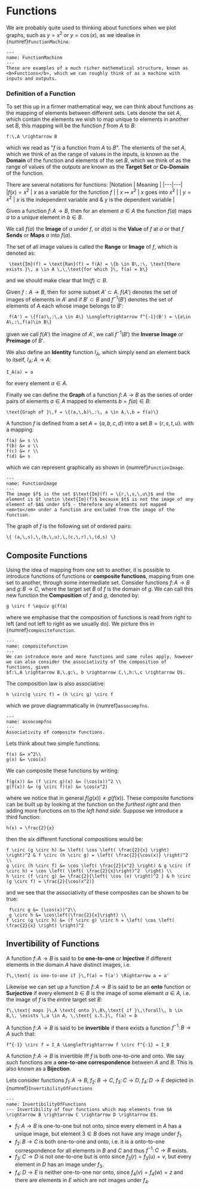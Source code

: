 # Functions

We are probably quite used to thinking about functions when we plot graphs, such as $y = x^2$ or $y = \cos(x)$, as we idealise in {numref}`FunctionMachine`.

```{figure} ../figures/functionmachine2.png
---
name: FunctionMachine
---
These are examples of a much richer mathematical structure, known as <b>Functions</b>, which we can roughly think of as a machine with inputs and outputs.
```

### Definition of a Function
 To set this up in a firmer mathematical way, we can think about functions as the mapping of elements between different sets.  Lets denote the set 
 $A$, which contain the elements we wish to map unique to elements in another set $B$, this mapping will be the function $f$ from $A$ to $B$:

```{math}
f:\,A \rightarrow B
```
which we read as "$f$ is a function from $A$ to $B$".  The elements of the set $A$, which we think of as the range of values in the inputs, is known as the 
<b>Domain</b> of the function and elements of the set $B$, which we think of as the range of values of the outputs are known as the <b>Target Set</b> or <b>Co-Domain</b> of 
the function.  
 
There are several notations for functions:
|Notation | Meaning |
|---|---|
|$f(x) = x^2$ | $x$ as a variable for the function $f$ |
|   $x \mapsto x^2$ | $x$ goes into $x^2$ |
|    $y = x^2$ | $x$ is the independent variable and & $y$ is the dependent variable |
 
Given a function $f:\, A \rightarrow B$, then for an element $a \in A$ the function $f(a)$ maps $a$ to a unique element in $b \in B$.
 
We call $f(a)$ the <b>Image</b> of $a$ under $f$, or $d(a)$ is the <b>Value</b> of $f$ at $a$ or that $f$ <b>Sends</b> or <b>Maps</b> $a$ into $f(a)$. 
 
The set of all image values is called the <b>Range</b> or <b>Image</b> of $f$, which is denoted as:
```{math}
 \text{Im}(f) = \text{Ran}(f) = f(A) = \{b \in B\,:\, \text{there exists }\, a \in A \,\,\text{for which }\, f(a) = b\}
```
and we should make clear that $\text{Im}(f) \subset B$.
 
Given $f: A \rightarrow B$, then for some subset $A' \subset A$. $f(A')$ denotes the set of images of elements in $A'$ and if $B' \subset B$ and $f^{-1}(B')$ 
denotes the set of elements of A each whose image belongs to $B'$:
```{math}
 f(A') = \{f(a)\,:\,a \in A\} \Longleftrightarrow f^{-1}(B') = \{a\in A\,:\,f(a)\in B\}
```
given we call $f(A')$ the imagine of $A'$, we call $f^{-1}(B')$ the <b>Inverse Image</b> or <b>Preimage</b> of $B'$.

We also define an <b>Identity</b> function $I_A$, which simply send an element back to itself, $I_A:\,A \rightarrow A$:
```{math}
I_A(a) = a
```
for every element $a \in A$.

Finally we can define the <b>Graph</b> of a function $f:\,A \rightarrow B$ as the series of order pairs of elements $a \in A$ mapped to elements $b = f(a) \in B$:
```{math}
\text{Graph of }\,f = \{(a,\,b)\,:\, a \in A,\,b = f(a)\}
```

A function $f$ is defined from a set $A = \{a,\,b,\,c,\,d\}$ into a set $B = \{r,\,s,\,t,\,u\}$. with a mapping:
```{math}
f(a) &= s \\
f(b) &= u \\
f(c) &= r \\
f(d) &= s
```
which we can represent graphically as shown in {numref}`FunctionImage`.
```{figure} ../figures/FunctionImage.png
---
name: FunctionImage
---
The image $f$ is the set $\text{Im}(f) = \{r,\,s,\,u\}$ and the element is $t \notin \text{Im}(f)$ because $t$ is not the image of any 
element of $A$ under $f$ - therefore any elements not mapped <em>to</em> under a function are excluded from the image of the function.
```

The graph of $f$ is the following set of ordered pairs:

```{math}
\{ (a,\,s),\,(b,\,u),\,(c,\,r),\,(d,s) \}
```

## Composite Functions
Using the idea of mapping from one set to another, it is possible to introduce functions of functions or <b>composite functions</b>, mapping from one set to another, through 
some intermediate set.  Consider functions $f:\,A \rightarrow B$ and $g:\,B \rightarrow C$, where the target set $B$ of $f$ is the domain of $g$.  We can call this new function 
the <b>Composition</b> of $f$ and $g$, denoted by:
```{math}
g \circ f \equiv g(f(a)
```
where we emphasise that the composition of functions is read from right to left (and not left to right as we usually do).  We picture this in {numref}`compositefunction`.
```{figure} ../figures/compositefunction.png
---
name: compositefunction
---
We can introduce more and more functions and same rules apply, however we can also consider the associativity of the composition of functions, given 
$f:\,A \rightarrow B,\,g:\, b \rightarrow C,\,h:\,c \rightarrow D$.
```
The composition law is also associative:
```{math}
h \circ(g \circ f) = (h \circ g) \circ f
```
which we prove diagrammatically in {numref}`assocompfns`.

```{figure} ../figures/associativitycompositefunctions.png
---
name: assocompfns
---
Associativity of composite functions.
```

Lets think about two simple functions:
```{math}
f(x) &= x^2\\
g(x) &= \cos(x)
```
We can composite these functions by writing:
```{math}
f(g(x)) &= (f \circ g)(x) &= (\cos(x))^2 \\
g(f(x)) &= (g \circ f)(x) &= \cos(x^2)
```
where we notice that in general $f(g(x)) \neq g(f(x))$.  These composite functions can be built up by looking at the function on the <em>furthest right</em> and 
then adding more functions on to the <em>left hand side</em>.  Suppose we introduce a third function:
```{math}
h(x) = \frac{2}{x}
```
then the six different functional compositions would be:
```{math}
f \circ (g \circ h) &= \left( \cos \left( \frac{2}{x} \right) \right)^2 & f \circ (h \circ g) = \left( \frac{2}{\cos(x)} \right)^2 \\ 
g \circ (h \circ f) &= \cos \left( \frac{2}{x^2} \right) & g \circ (f \circ h) = \cos \left( \left( \frac{2}{x}\right)^2  \right) \\ 
h \circ (f \circ g) &= \frac{2}{\left( \cos (x) \right)^2 } & h \circ (g \circ f) = \frac{2}{\cos(x^2)}
```
and we see that the associativity of these composites can be shown to be true:
```{math}
 f\circ g &= (\cos(x))^2\\
 g \circ h &= \cos\left(\frac{2}{x}\right) \\ 
f \circ (g \circ h) &= (f \circ g) \circ h = \left( \cos \left( \frac{2}{x} \right) \right)^2
```

## Invertibility of Functions
A function $f:\,A \rightarrow B$ is said to be <b>one-to-one</b> or <b>Injective</b>  if different elements in the domain $A$ have distinct images, i.e.
```{math}
f\,\text{ is one-to-one if }\,f(a) = f(a') \Rightarrow a = a'
```
Likewise we can set up a function $f:\,A \rightarrow B$ is said to be an <b>onto</b> function or <b>Surjective</b> if every element $b \in B$ is the image 
of some element $a \in A$, i.e. the image of $f$ is the <em>entire</em> target set $B$:
```{math}
f\,\text{ maps }\,A \text{ onto }\,B\,\text{ if }\,\forall\, b \in B,\, \exists \,a \in A, \,\text{ s.t.}\, f(a) = b
```
A function $f:\,A \rightarrow B$ is said to be <b>invertible</b> if there exists a function $f^{-1}:\, B\rightarrow A$ such that:
```{math}
f^{-1} \circ f = I_A \Longleftrightarrow f \circ f^{-1} = I_B
```
A function $f:\,A \rightarrow B$ is invertible iff $f$ is both one-to-one and onto.  We say such functions are a <b>one-to-one correspondence</b> 
between $A$ and $B$.  This is also known as a <b>Bijection</b>.


Lets consider functions $f_1:\,A \rightarrow B$, $f_2:\,B \rightarrow C$, $f_3:\,C \rightarrow D$, $f_4:\,D \rightarrow E$ depicted in {numref}`InvertibilityOfFunctions`
```{figure} ../figures/InvertibilityOfFunctions.png
---
name: InvertibilityOfFunctions
--- Invertibility of four functions which map elements from $A \rightarrow B \rightarrow C \rightarrow D \rightarrow E$.
```

- $f_1:\,A \rightarrow B$ is one-to-one but not onto, since every element in $A$ has a unique image, but element $3 \in B$ does not have any image under $f_1$.
- $f_2:\,B \rightarrow C$ is both one-to-one and onto, i.e. it is a onto-to-one correspondence for all elements in $B$ and $C$ and thus $f^{-1}:\, C \rightarrow B$ exists.
- $f_3:\,C \rightarrow D$ is not one-to-one but is onto since $f_3(r) = f_3(u) = v$, but every element in $D$ has an image under $f_3$. 
- $f_4:\, D \rightarrow E$ is neither one-to-one nor onto, since $f_4(v) = f_4(w) = z$ and there are elements in $E$ which are not images under $f_4$.

    